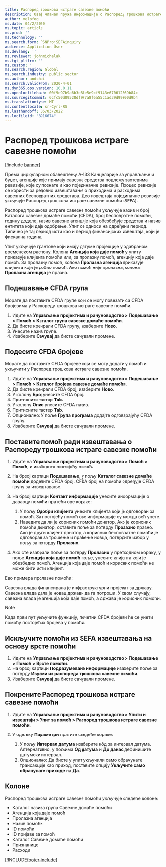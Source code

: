 ```yaml
---
title: Распоред трошкова истраге савезне помоћи
description: Овај чланак пружа информације о Распореду трошкова истраге савезне помоћи.
author: velofog
ms.date: 04/2/2020
ms.topic: article
ms.prod: ''
ms.technology: ''
ms.search.form: PSNProjSEFAinquiry
audience: Application User
ms.devlang: ''
ms.reviewer: johnmichalak
ms.tgt_pltfrm: ''
ms.custom: ''
ms.search.region: Global
ms.search.industry: public sector
ms.author: andchoi
ms.search.validFrom: 2020-4-01
ms.dyn365.ops.version: 10.0.11
ms.openlocfilehash: 00f9e97b9a6b3e8fe5e9cf9143e670612869b84c
ms.sourcegitcommit: 6cfc50d89528df977a8f6a55c1ad39d99800d9b4
ms.translationtype: MT
ms.contentlocale: sr-Cyrl-RS
ms.lasthandoff: 06/03/2022
ms.locfileid: "8916674"
---
```

# <a name="schedule-of-expenditures-of-federal-awards-inquiry"></a>Распоред трошкова истраге савезне помоћи

[!include [banner](../includes/banner.md)]

Према циркуларном обавештењу А-133 Канцеларије за управљање и буџет, агенције које примају савезна средства подлежу захтевима ревизије, које су познате и као појединачне ревизије. Процес ревизије се користи за редовно извештавање о приходима и расходима савезних бесповратних средстава. Део извештаја појединачне ревизије укључује Распоред трошкова истраге савезне помоћи (SEFA).

Распоред трошкова истраге савезне помоћи укључује назив и број Каталога савезне домаће помоћи (CFDA), број бесповратне помоћи, годину доделе, назив савезне агенције која обезбеђује средства и назив ентитета који даје одобрење. Упит се односи на одређени период. Типично је тај период исти као и период финансијских извештаја, који је фискална година.

Упит укључује грантове који имају датуме пројекције у одабраном временском распону. Колона **Агенција која даје помоћ** у упиту приказује клијента помоћи или, за пролазну помоћ, агенцију која даје помоћ. За пролазну помоћ, колона **Пролазна агенција** приказује клијента који је добио помоћ. Ако помоћ није пролазна, колона **Пролазна агенција** је празна.

## <a name="set-up-the-cfda-clusters"></a>Подешавање CFDA група

Морате да поставите CFDA групе који се могу повезати са CFDA бројевима у Распореду трошкова истраге савезне помоћи.

1. Идите на **Управљање пројектима и рачуноводство \> Подешавање \> Помоћ \> Каталог група савезне домаће помоћи**.
2. Да бисте креирали CFDA групу, изаберите **Ново**.
3. Унесите назив групе.
4. Изаберите **Сачувај** да бисте сачували промене.

## <a name="set-up-cfda-numbers"></a>Подесите CFDA бројеве

Морате да поставите CFDA бројеве који се могу додати у помоћ и укључити у Распоред трошкова истраге савезне помоћи.

1. Идите на **Управљање пројектима и рачуноводство \> Подешавање \> Помоћ \> Каталог бројева савезне домаће помоћи**.
2. Да бисте креирали CFDA број, изаберите **Ново**.
3. У колону **Број** унесите CFDA број.
4. Притисните тастер **Tab**.
5. У колону **Опис** унесите CFDA назив.
6. Притисните тастер **Tab**.
7. Опционално: У поље **Група програма** додајте одговарајућу CFDA групу.
8. Изаберите **Сачувај** да бисте сачували промене.

## <a name="set-up-grants-to-report-for-the-schedule-of-expenditures-of-federal-awards-inquiry"></a>Поставите помоћ ради извештавања о Распореду трошкова истраге савезне помоћи

1. Идите на **Управљање пројектима и рачуноводство \> Помоћ \> Помоћ**, и изаберите постојећу помоћ.
2. На брзој картици **Подешавање**, у пољу **Каталог савезне домаће помоћи** доделите CFDA број. CFDA број на помоћи одређује CFDA групу за извештавање.
3. На брзој картици **Контакт информације** унесите информације о даваоцу помоћи пратећи ове кораке:

    1. У пољу **Одобри клијента** унесите клијента који је одговоран за помоћ. За постојећу помоћ ове информације су можда већ унете.
    2. Наведите да ли је корисник помоћи донатор. Ако је корисник помоћи донатор, оставите поље за потврду **Пролазно** празно. Ако је други клијент донатор, а корисник бесповратне помоћи је одговоран за трошење и праћење новца, потврдите избор у пољу за потврду **Пролазно**.

4. Ако сте изабрали поље за потврду **Пролазно** у претходном кораку, у поље **Агенција која даје помоћ** поље, унесите клијента који је обезбедио помоћ. Агенција која даје помоћ и корисник помоћи не може бити исти клијент.

Ево примера пролазне помоћи:

Савезна влада финансирала је инфраструктурни пројекат за државу. Савезна влада дала је новац држави да га потроши. У овом случају, савезна влада је агенција која даје помоћ, а држава је корисник помоћи.

> [!NOTE] 
> Када први пут укључите функцију, почетни CFDA бројеви ће се унети помоћу постојећих бројева у помоћи.

## <a name="exclude-grants-from-sefa-reporting-based-on-the-grant-type"></a>Искључите помоћи из SEFA извештавања на основу врсте помоћи

1. Идите на **Управљање пројектима и рачуноводство \> Подешавање \> Помоћ \> Врсте помоћи**.
2. На брзој картици **Подразумеване информације** изаберите поље за потврду **Изузми из распореда трошкова савезне помоћи**.
3. Изаберите **Сачувај** да бисте сачували промене.

## <a name="run-the-schedule-of-expenditures-of-federal-awards-inquiry"></a>Покрените Распоред трошкова истраге савезне помоћи

1. Идите на **Управљање пројектима и рачуноводство \> Упити и извештаји \> Упит за помоћ \> Распоред трошкова истраге савезне помоћи**.
2. У одељку **Параметри** пратите следеће кораке:

    1. У пољу **Интервал датума** изаберите кôд за интервал датума. Алтернативно, у пољима **Од датума** и **До данас** дефинишите датумски интервал.
    2. Опционално: Да бисте у упит укључили само обрачунате трансакције као приход, поставите опцију **Укључите само обрачунате приходе** на **Да**.

## <a name="columns"></a>Колоне

Распоред трошкова истраге савезне помоћи укључује следеће колоне:

- Каталог назива група Савезне домаће помоћи
- Агенција која даје помоћ
- Пролазна агенција
- Назив помоћи
- ID помоћи
- ID пријаве за помоћ
- Каталог Савезне домаће помоћи
- Признанице
- Расходи


[!INCLUDE[footer-include](../includes/footer-banner.md)]